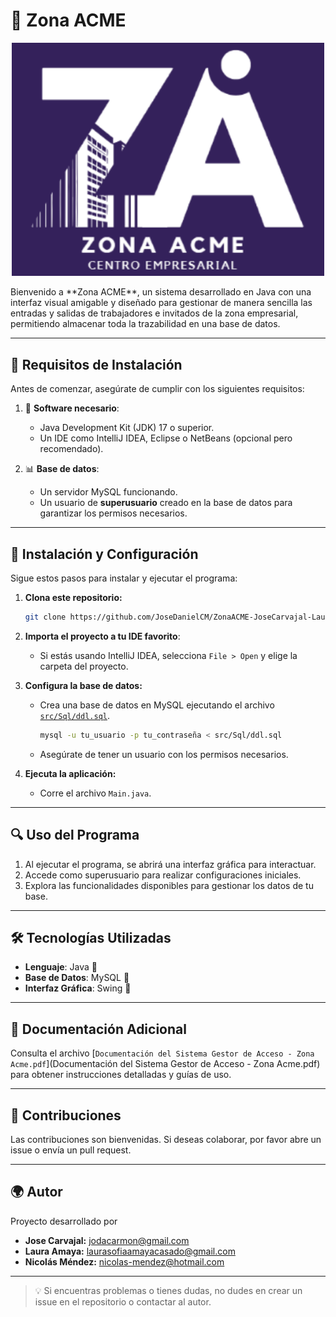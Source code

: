 # 🌆 Zona ACME
<p align="center">
  <img src="src/Img/logoZona.png" alt="Imagen referencial" width="500" />
</p>
Bienvenido a **Zona ACME**, un sistema desarrollado en Java con una interfaz visual amigable y diseñado para gestionar de manera sencilla las entradas y salidas de trabajadores e invitados de la zona empresarial, permitiendo almacenar toda la trazabilidad en una base de datos.

---

## 🔧 Requisitos de Instalación

Antes de comenzar, asegúrate de cumplir con los siguientes requisitos:

1. 📁 **Software necesario**:
   - Java Development Kit (JDK) 17 o superior.
   - Un IDE como IntelliJ IDEA, Eclipse o NetBeans (opcional pero recomendado).

2. 📊 **Base de datos**:
   - Un servidor MySQL funcionando.
   - Un usuario de **superusuario** creado en la base de datos para garantizar los permisos necesarios.

---

## 🚀 Instalación y Configuración

Sigue estos pasos para instalar y ejecutar el programa:

1. **Clona este repositorio:**
   ```bash
   git clone https://github.com/JoseDanielCM/ZonaACME-JoseCarvajal-LauraAmaya-LuisMendez
   ```

2. **Importa el proyecto a tu IDE favorito**:
   - Si estás usando IntelliJ IDEA, selecciona `File > Open` y elige la carpeta del proyecto.

3. **Configura la base de datos:**
   - Crea una base de datos en MySQL ejecutando el archivo [`src/Sql/ddl.sql`](src/Sql/ddl.sql).
     ```bash
     mysql -u tu_usuario -p tu_contraseña < src/Sql/ddl.sql
     ```
   - Asegúrate de tener un usuario con los permisos necesarios.

4. **Ejecuta la aplicación:**
   - Corre el archivo `Main.java`.

---

## 🔍 Uso del Programa

1. Al ejecutar el programa, se abrirá una interfaz gráfica para interactuar.
2. Accede como superusuario para realizar configuraciones iniciales.
3. Explora las funcionalidades disponibles para gestionar los datos de tu base.

---

## 🛠️ Tecnologías Utilizadas

- **Lenguaje**: Java 🚀
- **Base de Datos**: MySQL 🏢
- **Interfaz Gráfica**: Swing 🎨

---

## 📔 Documentación Adicional

Consulta el archivo [`Documentación del Sistema Gestor de Acceso - Zona Acme.pdf`](Documentación del Sistema Gestor de Acceso - Zona Acme.pdf) para obtener instrucciones detalladas y guías de uso.

---

## 📢 Contribuciones

Las contribuciones son bienvenidas. Si deseas colaborar, por favor abre un issue o envía un pull request.

---

## 🌍 Autor

Proyecto desarrollado por
- **Jose Carvajal:** jodacarmon@gmail.com
- **Laura Amaya:** laurasofiaamayacasado@gmail.com
- **Nicolás Méndez:** nicolas-mendez@hotmail.com
---


> 💡 Si encuentras problemas o tienes dudas, no dudes en crear un issue en el repositorio o contactar al autor.
